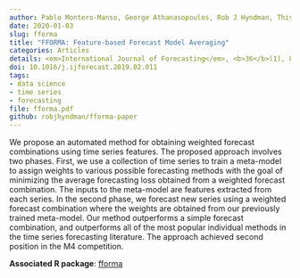 ```yaml
---
author: Pablo Montero-Manso, George Athanasopoulos, Rob J Hyndman, Thiyanga S Talagala
date: 2020-01-03
slug: fforma
title: "FFORMA: Feature-based Forecast Model Averaging"
categories: Articles
details: <em>International Journal of Forecasting</em>, <b>36</b>(1), 86-92
doi: 10.1016/j.ijforecast.2019.02.011
tags:
- data science
- time series
- forecasting
file: fforma.pdf
github: robjhyndman/fforma-paper
---
```


We propose an automated method for obtaining weighted forecast combinations using time series features. The proposed approach involves two phases. First, we use a collection of time series to train a meta-model to assign weights to various possible forecasting methods with the goal of minimizing the average forecasting loss obtained from a weighted forecast combination. The inputs to the meta-model are features extracted from each series. In the second phase, we forecast new series using a weighted forecast combination where the weights are obtained from our previously trained meta-model. Our method outperforms a simple forecast combination, and outperforms all of the most popular individual methods in the time series forecasting literature. The approach achieved second position in the M4 competition.

**Associated R package**: [fforma](https://github.com/pmontman/fforma)
